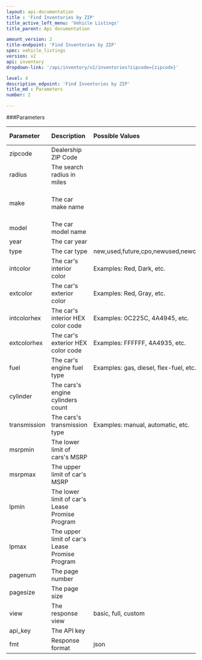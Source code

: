 ```yaml
---
layout: api-documentation
title : 'Find Inventories by ZIP'
title_active_left_menu: 'Vehicle Listings'
title_parent: Api documentation

amount_version: 2
title-endpoint: 'Find Inventories by ZIP'
spec: vehicle_listings
version: v2
api: inventory
dropdown-link: '/api/inventory/v2/inventories?zipcode={zipcode}'

level: 4
description_edpoint: 'Find Inventories by ZIP'
title_md : Parameters
number: 2

---
```



###Parameters

| Parameter     | Description                                       | Possible Values                                 | Default Value           | Required                         |
|:--------------|:--------------------------------------------------|:------------------------------------------------|:------------------------|:---------------------------------|
| zipcode       | Dealership ZIP Code                               |                                                 |                         | Yes                              |
| radius        | The search radius in miles                        |                                                 | 50                      | No                               |
| make          | The car make name                                 |                                                 |                         | Required with searching by model |
| model         | The car model name                                |                                                 |                         | No                               |
| year          | The car year                                      |                                                 |                         | No                               |
| type          | The car type                                      | new,used,future,cpo,newused,newcpo,usedcpo,all  | all                     | No                               |
| intcolor      | The car's interior color                          | Examples: Red, Dark, etc.                       |                         | No                               |
| extcolor      | The car's exterior color                          | Examples: Red, Gray, etc.                       |                         | No                               |
| intcolorhex   | The car's interior HEX color code                 | Examples: 0C225C, 4A4945, etc.                  |                         | No                               |
| extcolorhex   | The car's exterior HEX color code                 | Examples: FFFFFF, 4A4935, etc.                  |                         | No                               |
| fuel          | The car's engine fuel type                        | Examples: gas, diesel, flex-fuel, etc.          |                         | No                               |
| cylinder      | The cars's engine cylinders count                 |                                                 |                         | No                               |
| transmission  | The cars's transmission type                      | Examples: manual, automatic, etc.               |                         | No                               |
| msrpmin       | The lower limit of cars's MSRP                    |                                                 |                         | No                               |
| msrpmax       | The upper limit of car's MSRP                     |                                                 |                         | No                               |
| lpmin         | The lower limit of car's Lease Promise Program    |                                                 |                         | No                               |
| lpmax         | The upper limit of car's Lease Promise Program    |                                                 |                         | No                               |
| pagenum       | The page number                                   |                                                 | 1                       | No                               |
| pagesize      | The page size                                     |                                                 | 10                      | No                               |
| view          | The response view                                 | basic, full, custom                             | basic                   | No                               |
| api_key       | The API key                                       |                                                 |                         | Yes                              |
| fmt           | Response format                                   | json                                            | json                    | Yes                              |